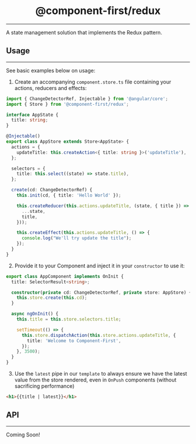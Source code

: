 <h1 align="center">@component-first/redux</h1>

---

A state management solution that implements the Redux pattern.

## Usage

---

See basic examples below on usage:

1. Create an accompanying `component.store.ts` file containing your actions, reducers and effects:

```ts
import { ChangeDetectorRef, Injectable } from '@angular/core';
import { Store } from '@component-first/redux';

interface AppState {
  title: string;
}

@Injectable()
export class AppStore extends Store<AppState> {
  actions = {
    updateTitle: this.createAction<{ title: string }>('updateTitle'),
  };

  selectors = {
    title: this.select((state) => state.title),
  };

  create(cd: ChangeDetectorRef) {
    this.init(cd, { title: 'Hello World' });

    this.createReducer(this.actions.updateTitle, (state, { title }) => ({
      ...state,
      title,
    }));

    this.createEffect(this.actions.updateTitle, () => {
      console.log("We'll try update the title");
    });
  }
}
```

2. Provide it to your Component and inject it in your `constructor` to use it:

```ts
export class AppComponent implements OnInit {
  title: SelectorResult<string>;

  constructor(private cd: ChangeDetectorRef, private store: AppStore) {
    this.store.create(this.cd);
  }

  async ngOnInit() {
    this.title = this.store.selectors.title;

    setTimeout(() => {
      this.store.dispatchAction(this.store.actions.updateTitle, {
        title: 'Welcome to Component-First',
      });
    }, 3500);
  }
}
```

3. Use the `latest` pipe in our `template` to always ensure we have the latest value from the store rendered, even in `OnPush` components (without sacrificing performance)

```html
<h1>{{title | latest}}</h1>
```

## API

---

Coming Soon!
